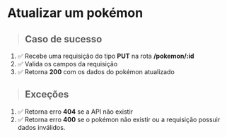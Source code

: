# Atualizar um pokémon

> ## Caso de sucesso

1. ✅ Recebe uma requisição do tipo **PUT** na rota **/pokemon/:id**
2. ✅ Valida os campos da requisição
3. ✅ Retorna **200** com os dados do pokémon atualizado

> ## Exceções

1. ✅ Retorna erro **404** se a API não existir
2. ✅ Retorna erro **400** se o pokémon não existir ou a requisição possuir dados inválidos.

